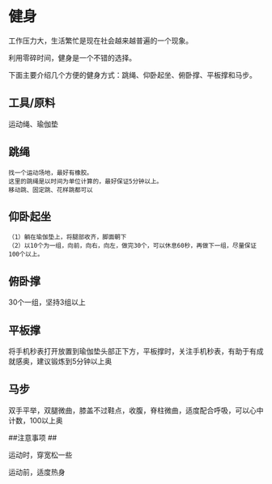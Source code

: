 # 健身 #

工作压力大，生活繁忙是现在社会越来越普遍的一个现象。

利用零碎时间，健身是一个不错的选择。

下面主要介绍几个方便的健身方式：跳绳、仰卧起坐、俯卧撑、平板撑和马步。

## 工具/原料  ##
运动绳、瑜伽垫

## 跳绳 ##
	找一个运动场地，最好有橡胶。
	这里的跳绳是以时间为单位计算的，最好保证5分钟以上。
	移动跳、固定跳、花样跳都可以

## 仰卧起坐 ##
	（1）躺在瑜伽垫上，将腿部收齐，脚面朝下
	（2）以10个为一组，向前，向右，向左，做完30个，可以休息60秒，再做下一组，尽量保证100个以上。

## 俯卧撑 ##
30个一组，坚持3组以上

## 平板撑 ##
将手机秒表打开放置到瑜伽垫头部正下方，平板撑时，关注手机秒表，有助于有成就感奥，建议锻炼到5分钟以上奥

## 马步 ##
双手平举，双腿微曲，膝盖不过鞋点，收腹，脊柱微曲，适度配合呼吸，可以心中计数，100以上奥

##注意事项 ##

运动时，穿宽松一些

运动前，适度热身